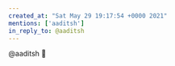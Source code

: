 ```yaml
---
created_at: "Sat May 29 19:17:54 +0000 2021"
mentions: ['aaditsh']
in_reply_to: @aaditsh
---
```


@aaditsh 👋